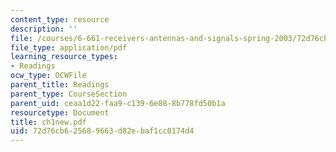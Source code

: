 ```yaml
---
content_type: resource
description: ''
file: /courses/6-661-receivers-antennas-and-signals-spring-2003/72d76cb625689663d82ebaf1cc0174d4_ch1new.pdf
file_type: application/pdf
learning_resource_types:
- Readings
ocw_type: OCWFile
parent_title: Readings
parent_type: CourseSection
parent_uid: ceaa1d22-faa9-c139-6e88-8b778fd50b1a
resourcetype: Document
title: ch1new.pdf
uid: 72d76cb6-2568-9663-d82e-baf1cc0174d4
---
```

